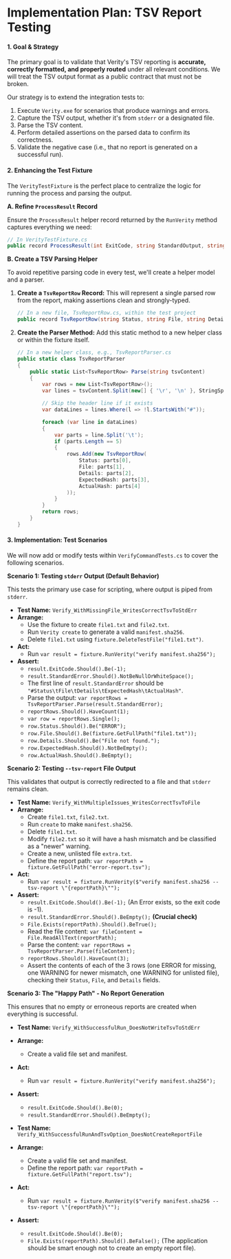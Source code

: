 # **Implementation Plan: TSV Report Testing**

#### **1. Goal & Strategy**

The primary goal is to validate that Verity's TSV reporting is **accurate, correctly formatted, and properly routed** under all relevant conditions. We will treat the TSV output format as a public contract that must not be broken.

Our strategy is to extend the integration tests to:

1. Execute `Verity.exe` for scenarios that produce warnings and errors.
2. Capture the TSV output, whether it's from `stderr` or a designated file.
3. Parse the TSV content.
4. Perform detailed assertions on the parsed data to confirm its correctness.
5. Validate the negative case (i.e., that no report is generated on a successful run).

#### **2. Enhancing the Test Fixture**

The `VerityTestFixture` is the perfect place to centralize the logic for running the process and parsing the output.

**A. Refine `ProcessResult` Record**

Ensure the `ProcessResult` helper record returned by the `RunVerity` method captures everything we need:

```csharp
// In VerityTestFixture.cs
public record ProcessResult(int ExitCode, string StandardOutput, string StandardError);
```

**B. Create a TSV Parsing Helper**

To avoid repetitive parsing code in every test, we'll create a helper model and a parser.

1. **Create a `TsvReportRow` Record:** This will represent a single parsed row from the report, making assertions clean and strongly-typed.

    ```csharp
    // In a new file, TsvReportRow.cs, within the test project
    public record TsvReportRow(string Status, string File, string Details, string ExpectedHash, string ActualHash);
    ```

2. **Create the Parser Method:** Add this static method to a new helper class or within the fixture itself.

    ```csharp
    // In a new helper class, e.g., TsvReportParser.cs
    public static class TsvReportParser
    {
        public static List<TsvReportRow> Parse(string tsvContent)
        {
            var rows = new List<TsvReportRow>();
            var lines = tsvContent.Split(new[] { '\r', '\n' }, StringSplitOptions.RemoveEmptyEntries);

            // Skip the header line if it exists
            var dataLines = lines.Where(l => !l.StartsWith("#"));

            foreach (var line in dataLines)
            {
                var parts = line.Split('\t');
                if (parts.Length == 5)
                {
                    rows.Add(new TsvReportRow(
                        Status: parts[0],
                        File: parts[1],
                        Details: parts[2],
                        ExpectedHash: parts[3],
                        ActualHash: parts[4]
                    ));
                }
            }
            return rows;
        }
    }
    ```

#### **3. Implementation: Test Scenarios**

We will now add or modify tests within `VerifyCommandTests.cs` to cover the following scenarios.

**Scenario 1: Testing `stderr` Output (Default Behavior)**

This tests the primary use case for scripting, where output is piped from `stderr`.

* **Test Name:** `Verify_WithMissingFile_WritesCorrectTsvToStdErr`
* **Arrange:**
  * Use the fixture to create `file1.txt` and `file2.txt`.
  * Run `Verity create` to generate a valid `manifest.sha256`.
  * Delete `file1.txt` using `fixture.DeleteTestFile("file1.txt")`.
* **Act:**
  * Run `var result = fixture.RunVerity("verify manifest.sha256");`
* **Assert:**
  * `result.ExitCode.Should().Be(-1);`
  * `result.StandardError.Should().NotBeNullOrWhiteSpace();`
  * The first line of `result.StandardError` should be `"#Status\tFile\tDetails\tExpectedHash\tActualHash"`.
  * Parse the output: `var reportRows = TsvReportParser.Parse(result.StandardError);`
  * `reportRows.Should().HaveCount(1);`
  * `var row = reportRows.Single();`
  * `row.Status.Should().Be("ERROR");`
  * `row.File.Should().Be(fixture.GetFullPath("file1.txt"));`
  * `row.Details.Should().Be("File not found.");`
  * `row.ExpectedHash.Should().NotBeEmpty();`
  * `row.ActualHash.Should().BeEmpty();`

**Scenario 2: Testing `--tsv-report` File Output**

This validates that output is correctly redirected to a file and that `stderr` remains clean.

* **Test Name:** `Verify_WithMultipleIssues_WritesCorrectTsvToFile`
* **Arrange:**
  * Create `file1.txt`, `file2.txt`.
  * Run `create` to make `manifest.sha256`.
  * Delete `file1.txt`.
  * Modify `file2.txt` so it will have a hash mismatch and be classified as a "newer" warning.
  * Create a new, unlisted file `extra.txt`.
  * Define the report path: `var reportPath = fixture.GetFullPath("error-report.tsv");`
* **Act:**
  * Run `var result = fixture.RunVerity($"verify manifest.sha256 --tsv-report \"{reportPath}\"");`
* **Assert:**
  * `result.ExitCode.Should().Be(-1);` (An Error exists, so the exit code is -1).
  * `result.StandardError.Should().BeEmpty();` **(Crucial check)**
  * `File.Exists(reportPath).Should().BeTrue();`
  * Read the file content: `var fileContent = File.ReadAllText(reportPath);`
  * Parse the content: `var reportRows = TsvReportParser.Parse(fileContent);`
  * `reportRows.Should().HaveCount(3);`
  * Assert the contents of each of the 3 rows (one ERROR for missing, one WARNING for newer mismatch, one WARNING for unlisted file), checking their `Status`, `File`, and `Details` fields.

**Scenario 3: The "Happy Path" - No Report Generation**

This ensures that no empty or erroneous reports are created when everything is successful.

* **Test Name:** `Verify_WithSuccessfulRun_DoesNotWriteTsvToStdErr`
* **Arrange:**
  * Create a valid file set and manifest.
* **Act:**
  * Run `var result = fixture.RunVerity("verify manifest.sha256");`
* **Assert:**
  * `result.ExitCode.Should().Be(0);`
  * `result.StandardError.Should().BeEmpty();`

* **Test Name:** `Verify_WithSuccessfulRunAndTsvOption_DoesNotCreateReportFile`
* **Arrange:**
  * Create a valid file set and manifest.
  * Define the report path: `var reportPath = fixture.GetFullPath("report.tsv");`
* **Act:**
  * Run `var result = fixture.RunVerity($"verify manifest.sha256 --tsv-report \"{reportPath}\"");`
* **Assert:**
  * `result.ExitCode.Should().Be(0);`
  * `File.Exists(reportPath).Should().BeFalse();` (The application should be smart enough not to create an empty report file).

